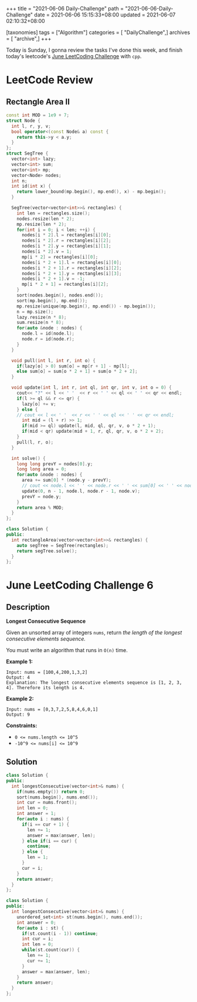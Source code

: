 +++
title = "2021-06-06 Daily-Challenge"
path = "2021-06-06-Daily-Challenge"
date = 2021-06-06 15:15:33+08:00
updated = 2021-06-07 02:10:32+08:00

[taxonomies]
tags = ["Algorithm"]
categories = [ "DailyChallenge",]
archives = [ "archive",]
+++

Today is Sunday, I gonna review the tasks I've done this week, and finish today's leetcode's [June LeetCoding Challenge](https://leetcode.com/explore/challenge/card/june-leetcoding-challenge-2021/603/week-1-june-1st-june-7th/3769/) with `cpp`.

<!-- more -->

# LeetCode Review

## Rectangle Area II

``` cpp
const int MOD = 1e9 + 7;
struct Node {
  int l, r, y, v;
  bool operator<(const Node& a) const {
    return this->y < a.y;
  }
};
struct SegTree {
  vector<int> lazy;
  vector<int> sum;
  vector<int> mp;
  vector<Node> nodes;
  int n;
  int id(int x) {
    return lower_bound(mp.begin(), mp.end(), x) - mp.begin();
  }

  SegTree(vector<vector<int>>& rectangles) {
    int len = rectangles.size();
    nodes.resize(len * 2);
    mp.resize(len * 2);
    for(int i = 0; i < len; ++i) {
      nodes[i * 2].l = rectangles[i][0];
      nodes[i * 2].r = rectangles[i][2];
      nodes[i * 2].y = rectangles[i][1];
      nodes[i * 2].v = 1;
      mp[i * 2] = rectangles[i][0];
      nodes[i * 2 + 1].l = rectangles[i][0];
      nodes[i * 2 + 1].r = rectangles[i][2];
      nodes[i * 2 + 1].y = rectangles[i][3];
      nodes[i * 2 + 1].v = -1;
      mp[i * 2 + 1] = rectangles[i][2];
    }
    sort(nodes.begin(), nodes.end());
    sort(mp.begin(), mp.end());
    mp.resize(unique(mp.begin(), mp.end()) - mp.begin());
    n = mp.size();
    lazy.resize(n * 8);
    sum.resize(n * 8);
    for(auto &node : nodes) {
      node.l = id(node.l);
      node.r = id(node.r);
    }
  }

  void pull(int l, int r, int o) {
    if(lazy[o] > 0) sum[o] = mp[r + 1] - mp[l];
    else sum[o] = sum[o * 2 + 1] + sum[o * 2 + 2];
  }

  void update(int l, int r, int ql, int qr, int v, int o = 0) {
    cout<< "?" << l << ' '  << r << ' ' << ql << ' ' << qr << endl;
    if(l >= ql && r <= qr) {
      lazy[o] += v;
    } else {
    // cout << l << ' '  << r << ' ' << ql << ' ' << qr << endl;
      int mid = (l + r) >> 1;
      if(mid >= ql) update(l, mid, ql, qr, v, o * 2 + 1);
      if(mid < qr) update(mid + 1, r, ql, qr, v, o * 2 + 2);
    }
    pull(l, r, o);
  }

  int solve() {
    long long prevY = nodes[0].y;
    long long area = 0;
    for(auto &node : nodes) {
      area += sum[0] * (node.y - prevY);
      // cout << node.l << ' ' << node.r << ' ' << sum[0] << ' ' << node.y << ' ' << prevY << endl;
      update(0, n - 1, node.l, node.r - 1, node.v);
      prevY = node.y;
    }
    return area % MOD;
  }
};

class Solution {
public:
  int rectangleArea(vector<vector<int>>& rectangles) {
    auto segTree = SegTree(rectangles);
    return segTree.solve();
  }
};
```

# June LeetCoding Challenge 6

## Description

**Longest Consecutive Sequence**

Given an unsorted array of integers `nums`, return *the length of the longest consecutive elements sequence.*

You must write an algorithm that runs in `O(n)` time.

 

**Example 1:**

```
Input: nums = [100,4,200,1,3,2]
Output: 4
Explanation: The longest consecutive elements sequence is [1, 2, 3, 4]. Therefore its length is 4.
```

**Example 2:**

```
Input: nums = [0,3,7,2,5,8,4,6,0,1]
Output: 9
```

 

**Constraints:**

- `0 <= nums.length <= 10^5`
- `-10^9 <= nums[i] <= 10^9`

## Solution

``` cpp
class Solution {
public:
  int longestConsecutive(vector<int>& nums) {
    if(nums.empty()) return 0;
    sort(nums.begin(), nums.end());
    int cur = nums.front();
    int len = 0;
    int answer = 1;
    for(auto i : nums) {
      if(i == cur + 1) {
        len += 1;
        answer = max(answer, len);
      } else if(i == cur) {
        continue;
      } else {
        len = 1;
      }
      cur = i;
    }
    return answer;
  }
};
```

``` cpp
class Solution {
public:
  int longestConsecutive(vector<int>& nums) {
    unordered_set<int> st(nums.begin(), nums.end());
    int answer = 0;
    for(auto i : st) {
      if(st.count(i - 1)) continue;
      int cur = i;
      int len = 0;
      while(st.count(cur)) {
        len += 1;
        cur += 1;
      }
      answer = max(answer, len);
    }
    return answer;
  }
};
```
